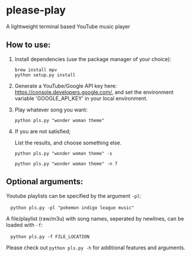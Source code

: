 # please-play
A lightweight terminal based YouTube music player

## How to use:

1. Install dependencies (use the package manager of your choice):

    ```
    brew install mpv
    python setup.py install
    ```

2. Generate a YouTube/Google API key here: https://console.developers.google.com/, and set the environment variable 'GOOGLE_API_KEY' in your local environment.

3. Play whatever song you want:

    ```python pls.py "wonder woman theme"```

4. If you are not satisfied;

    List the results, and choose something else.

    ```python pls.py "wonder woman theme" -s```

    ```python pls.py "wonder woman theme" -n 7```

## Optional arguments:
Youtube playlists can be specified by the argument `-pl`:

    ```python pls.py -pl "pokemon indigo league music"```

A file/playlist (raw/m3u) with song names, seperated by newlines, can be loaded with `-f`:

    ```python pls.py -f FILE_LOCATION```


Please check out `python pls.py -h` for additional features and arguments.
